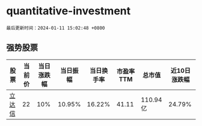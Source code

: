 # quantitative-investment

`最后更新时间：2024-01-11 15:02:48 +0800`

## 强势股票

|股票|当前价|当日涨跌幅|当日振幅|当日换手率|市盈率TTM|总市值|近10日涨跌幅|
|----|----|----|----|----|----|----|----|
|[立达信](https://xueqiu.com/S/SH605365)|22|10%|10.95%|16.22%|41.11|110.94亿|24.79%|
